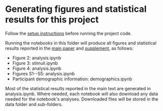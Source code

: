 # Generating figures and statistical results for this project

Follow the [setup instructions](https://github.com/ContextLab/attention-memory-task/blob/master/README.md) before running the project code.

Running the notebooks in this folder will produce all figures and statistical results reported in the [main paper](https://github.com/ContextLab/attention-memory-task/blob/master/paper/main.pdf) and [supplement](https://github.com/ContextLab/attention-memory-task/blob/master/paper/supplemental_materials.pdf), as follows:

- Figure 2: analysis.ipynb
- Figure 3: stimuli.ipynb
- Figure 4: analysis.ipynb
- Figures S1--S5: analysis.ipynb
- Participant demographic information: demographics.ipynb

Most of the statistical results reported in the main text are generated in
analysis.ipynb. Where needed, each notebook will also download any data needed
for the notebook's analyses. Downloaded files will be stored in the data folder
and sub-folders.
